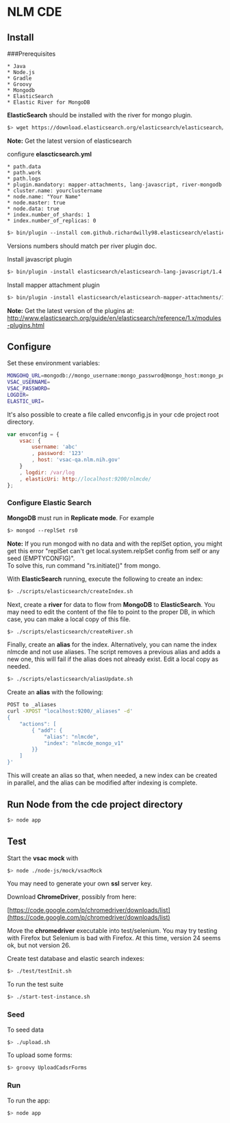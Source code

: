 # NLM CDE

## Install

###Prerequisites

    * Java
    * Node.js
    * Gradle
    * Groovy
    * Mongodb
    * ElasticSearch
    * Elastic River for MongoDB

**ElasticSearch** should be installed with the river for mongo plugin.

```sh
$> wget https://download.elasticsearch.org/elasticsearch/elasticsearch/elasticsearch-0.90.7.tar.gz
```

**Note:** Get the latest version of elasticsearch

configure **elascticsearch.yml** 

    * path.data
    * path.work
    * path.logs
    * plugin.mandatory: mapper-attachments, lang-javascript, river-mongodb
    * cluster.name: yourclustername
    * node.name: "Your Name"
    * node.master: true
    * node.data: true
    * index.number_of_shards: 1
    * index.number_of_replicas: 0

```sh
$> bin/plugin --install com.github.richardwilly98.elasticsearch/elasticsearch-river-mongodb/1.7.3
```

Versions numbers should match per river plugin doc. 

Install javascript plugin

```sh
$> bin/plugin -install elasticsearch/elasticsearch-lang-javascript/1.4.0
```


Install mapper attachment plugin

```sh
$> bin/plugin -install elasticsearch/elasticsearch-mapper-attachments/1.6.0
```

**Note:** Get the latest version of the plugins at: http://www.elasticsearch.org/guide/en/elasticsearch/reference/1.x/modules-plugins.html

## Configure

Set these environment variables:

```sh
MONGOHQ_URL=mongodb://mongo_username:mongo_passwrod@mongo_host:mongo_port/db_name
VSAC_USERNAME=
VSAC_PASSWORD=
LOGDIR=
ELASTIC_URI=
```

It's also possible to create a file called envconfig.js in your cde project root directory.

```javascript
var envconfig = {
    vsac: {
        username: 'abc'
        , password: '123'
        , host: 'vsac-qa.nlm.nih.gov'
    }
    , logdir: /var/log
    , elasticUri: http://localhost:9200/nlmcde/
};
```

### Configure Elastic Search

**MongoDB** must run in **Replicate mode**. For example

```sh
$> mongod --replSet rs0
```

**Note:** If you run mongod with no data and with the replSet option, you might get this error "replSet can't get local.system.relpSet config from self or any seed (EMPTYCONFIG)".  
To solve this, run command "rs.initiate()" from mongo.

With **ElasticSearch** running, execute the following to create an index:

```sh
$> ./scripts/elasticsearch/createIndex.sh
```


Next, create a **river** for data to flow from **MongoDB** to **ElasticSearch**. 
You may need to edit the content of the file to point to the proper DB, in which case, you can make a local copy of this file.

```sh
$> ./scripts/elasticsearch/createRiver.sh
```

Finally, create an **alias** for the index. Alternatively, you can name the index nlmcde and not use aliases. The script removes a previous alias and adds a new one, 
this will fail if the alias does not already exist. Edit a local copy as needed.  

```sh
$> ./scripts/elasticsearch/aliasUpdate.sh 
```

Create an **alias** with the following:

```sh
POST to _aliases
curl -XPOST "localhost:9200/_aliases" -d'
{
    "actions": [
        { "add": {
            "alias": "nlmcde",
            "index": "nlmcde_mongo_v1"
        }}
    ]
}'
```

This will create an alias so that, when needed, a new index can be created in parallel, and the alias can be modified after indexing is complete. 

## Run Node from the cde project directory

```sh
$> node app
```

## Test

Start the **vsac mock** with 

```sh
$> node ./node-js/mock/vsacMock
```

You may need to generate your own **ssl** server key. 

Download **ChromeDriver**, possibly from here:

[https://code.google.com/p/chromedriver/downloads/list](https://code.google.com/p/chromedriver/downloads/list)


Move the **chromedriver** executable into test/selenium.
You may try testing with Firefox but Selenium is bad with Firefox. At this time, version 24 seems ok, but not version 26.

Create test database and elastic search indexes:

```sh
$> ./test/testInit.sh
```

To run the test suite

```sh
$> ./start-test-instance.sh
```

### Seed

To seed data

```sh
$> ./upload.sh
```

To upload some forms: 

```sh
$> groovy UploadCadsrForms
```

### Run

To run the app: 

```sh
$> node app
```